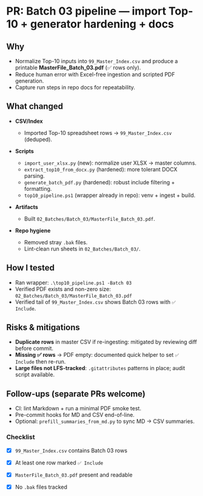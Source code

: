 # PR: Batch 03 pipeline — import Top-10 + generator hardening + docs

## Why

* Normalize Top-10 inputs into `99_Master_Index.csv` and produce a printable **MasterFile_Batch_03.pdf** (✅ rows only).
* Reduce human error with Excel-free ingestion and scripted PDF generation.
* Capture run steps in repo docs for repeatability.

## What changed

* **CSV/Index**

  * Imported Top-10 spreadsheet rows → `99_Master_Index.csv` (deduped).
* **Scripts**

  * `import_user_xlsx.py` (new): normalize user XLSX → master columns.
  * `extract_top10_from_docx.py` (hardened): more tolerant DOCX parsing.
  * `generate_batch_pdf.py` (hardened): robust include filtering + formatting.
  * `top10_pipeline.ps1` (wrapper already in repo): venv + ingest + build.
* **Artifacts**

  * Built `02_Batches/Batch_03/MasterFile_Batch_03.pdf`.
* **Repo hygiene**

  * Removed stray `.bak` files.
  * Lint-clean run sheets in `02_Batches/Batch_03/`.

## How I tested

* Ran wrapper: `.\top10_pipeline.ps1 -Batch 03`
* Verified PDF exists and non-zero size: `02_Batches/Batch_03/MasterFile_Batch_03.pdf`
* Verified tail of `99_Master_Index.csv` shows Batch 03 rows with `✅ Include`.

## Risks & mitigations

* **Duplicate rows** in master CSV if re-ingesting: mitigated by reviewing diff before commit.
* **Missing ✅ rows** → PDF empty: documented quick helper to set `✅ Include` then re-run.
* **Large files not LFS-tracked**: `.gitattributes` patterns in place; audit script available.

## Follow-ups (separate PRs welcome)

* CI: lint Markdown + run a minimal PDF smoke test.
* Pre-commit hooks for MD and CSV end-of-line.
* Optional: `prefill_summaries_from_md.py` to sync MD → CSV summaries.

### Checklist

* [x] `99_Master_Index.csv` contains Batch 03 rows
* [x] At least one row marked `✅ Include`
* [x] `MasterFile_Batch_03.pdf` present and readable
* [x] No `.bak` files tracked


